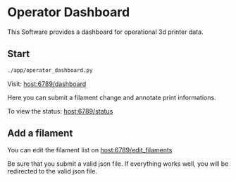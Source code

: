 # Operator Dashboard

This Software provides a dashboard for operational 3d printer data.

## Start

```bash
./app/operator_dashboard.py
```

Visit:
[host:6789/dashboard](host:6789/dashboard)

Here you can submit a filament change and annotate
print informations.


To view the status:
[host:6789/status](host:6789/status)


## Add a filament

You can edit the filament list on
[host:6789/edit_filaments](host:6789/edit_filaments)

Be sure that you submit a valid json file.
If everything works well, you will be redirected to the valid json file.





